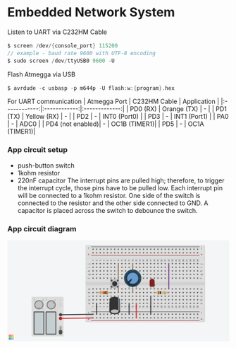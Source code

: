 # Embedded Network System

Listen to UART via C232HM Cable
```c
$ screen /dev/{console_port} 115200
// example - baud rate 9600 with UTF-8 encoding
$ sudo screen /dev/ttyUSB0 9600 -U
```

Flash Atmegga via USB
```c
$ avrdude -c usbasp -p m644p -U flash:w:{program}.hex
```

For UART communication 
| Atmegga Port | C232HM Cable | Application   |
|:------------:|:------------:|:-------------:|
| PD0 (RX)     | Orange (TX)  |      -        |
| PD1 (TX)     | Yellow (RX)  |      -        |
| PD2          |     -        |  INT0 (Port0) |
| PD3          |     -        |  INT1 (Port1) |
| PA0          |     -        |  ADC0         |
| PD4 (not enabled)|     -    |  OC1B (TIMER1)|
| PD5          |     -        |  OC1A (TIMER1)|



### App circuit setup
- push-button switch
- 1kohm resistor
- 220nF capacitor
The interrupt pins are pulled high; therefore, to trigger the interrupt cycle, those pins have to be pulled low. Each interrupt pin will be connected to a 1kohm resistor. One side of the switch is connected to the resistor and the other side connected to GND. A capacitor is placed across the switch to debounce the switch.

### App circuit diagram
<img src=./app_circuit_diagram.png>
